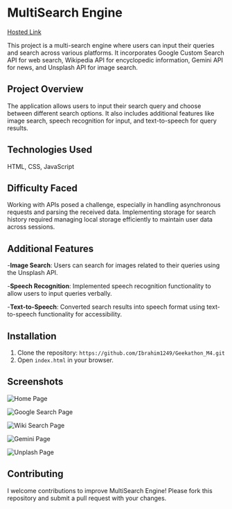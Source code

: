 # MultiSearch Engine

[Hosted Link](https://ibrahim1249.github.io/Geekathon_M4/)

This project is a multi-search engine where users can input their queries and search across various platforms. It incorporates Google Custom Search API for web search, Wikipedia API for encyclopedic information, Gemini API for news, and Unsplash API for image search.

## Project Overview

The application allows users to input their search query and choose between different search options. It also includes additional features like image search, speech recognition for input, and text-to-speech for query results.

## Technologies Used
 HTML, CSS, JavaScript

## Difficulty Faced
Working with APIs posed a challenge, especially in handling asynchronous requests and parsing the received data. Implementing storage for search history required managing local storage efficiently to maintain user data across sessions.

## Additional Features
-**Image Search**: Users can search for images related to their queries using the Unsplash API.

-**Speech Recognition**: Implemented speech recognition functionality to allow users to input queries verbally.

-**Text-to-Speech**: Converted search results into speech format using text-to-speech functionality for accessibility.

## Installation
1. Clone the repository: `https://github.com/Ibrahim1249/Geekathon_M4.git`
2. Open `index.html` in your browser.

## Screenshots

![Home Page](screenshot/landing.jpeg)

![Google Search Page](screenshot/google.jpeg)

![Wiki Search Page](screenshot/wiki.jpeg)

![Gemini Page](screenshot/gemini.jpeg)

![Unplash Page](screenshot/unplash.jpeg)


## Contributing
I welcome contributions to improve MultiSearch Engine! Please fork this repository and submit a pull request with your changes.